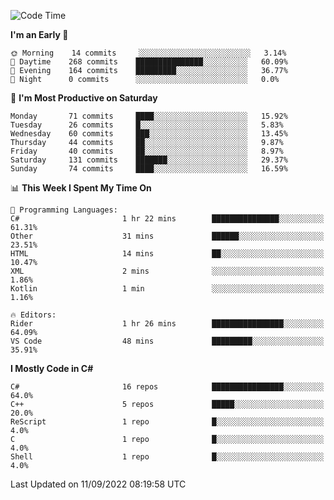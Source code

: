 <!--START_SECTION:waka-->
![Code Time](http://img.shields.io/badge/Code%20Time-816%20hrs%207%20mins-blue)

**I'm an Early 🐤** 

```text
🌞 Morning    14 commits     ░░░░░░░░░░░░░░░░░░░░░░░░░   3.14% 
🌆 Daytime    268 commits    ███████████████░░░░░░░░░░   60.09% 
🌃 Evening    164 commits    █████████░░░░░░░░░░░░░░░░   36.77% 
🌙 Night      0 commits      ░░░░░░░░░░░░░░░░░░░░░░░░░   0.0%

```
📅 **I'm Most Productive on Saturday** 

```text
Monday       71 commits     ████░░░░░░░░░░░░░░░░░░░░░   15.92% 
Tuesday      26 commits     █░░░░░░░░░░░░░░░░░░░░░░░░   5.83% 
Wednesday    60 commits     ███░░░░░░░░░░░░░░░░░░░░░░   13.45% 
Thursday     44 commits     ██░░░░░░░░░░░░░░░░░░░░░░░   9.87% 
Friday       40 commits     ██░░░░░░░░░░░░░░░░░░░░░░░   8.97% 
Saturday     131 commits    ███████░░░░░░░░░░░░░░░░░░   29.37% 
Sunday       74 commits     ████░░░░░░░░░░░░░░░░░░░░░   16.59%

```


📊 **This Week I Spent My Time On** 

```text
💬 Programming Languages: 
C#                       1 hr 22 mins        ███████████████░░░░░░░░░░   61.31% 
Other                    31 mins             ██████░░░░░░░░░░░░░░░░░░░   23.51% 
HTML                     14 mins             ██░░░░░░░░░░░░░░░░░░░░░░░   10.47% 
XML                      2 mins              ░░░░░░░░░░░░░░░░░░░░░░░░░   1.86% 
Kotlin                   1 min               ░░░░░░░░░░░░░░░░░░░░░░░░░   1.16%

🔥 Editors: 
Rider                    1 hr 26 mins        ████████████████░░░░░░░░░   64.09% 
VS Code                  48 mins             █████████░░░░░░░░░░░░░░░░   35.91%

```

**I Mostly Code in C#** 

```text
C#                       16 repos            ████████████████░░░░░░░░░   64.0% 
C++                      5 repos             █████░░░░░░░░░░░░░░░░░░░░   20.0% 
ReScript                 1 repo              █░░░░░░░░░░░░░░░░░░░░░░░░   4.0% 
C                        1 repo              █░░░░░░░░░░░░░░░░░░░░░░░░   4.0% 
Shell                    1 repo              █░░░░░░░░░░░░░░░░░░░░░░░░   4.0%

```



 Last Updated on 11/09/2022 08:19:58 UTC
<!--END_SECTION:waka-->
